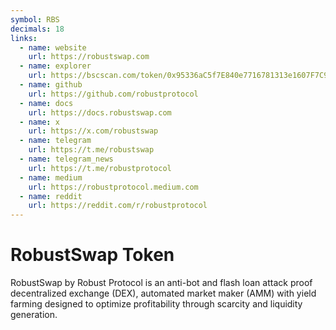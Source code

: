 ```yaml
---
symbol: RBS
decimals: 18
links:
  - name: website
    url: https://robustswap.com
  - name: explorer
    url: https://bscscan.com/token/0x95336aC5f7E840e7716781313e1607F7C9D6BE25
  - name: github
    url: https://github.com/robustprotocol
  - name: docs
    url: https://docs.robustswap.com
  - name: x
    url: https://x.com/robustswap
  - name: telegram
    url: https://t.me/robustswap
  - name: telegram_news
    url: https://t.me/robustprotocol
  - name: medium
    url: https://robustprotocol.medium.com
  - name: reddit
    url: https://reddit.com/r/robustprotocol
---
```


# RobustSwap Token

RobustSwap by Robust Protocol is an anti-bot and flash loan attack proof decentralized exchange (DEX), automated market maker (AMM) with yield farming designed to optimize profitability through scarcity and liquidity generation.
